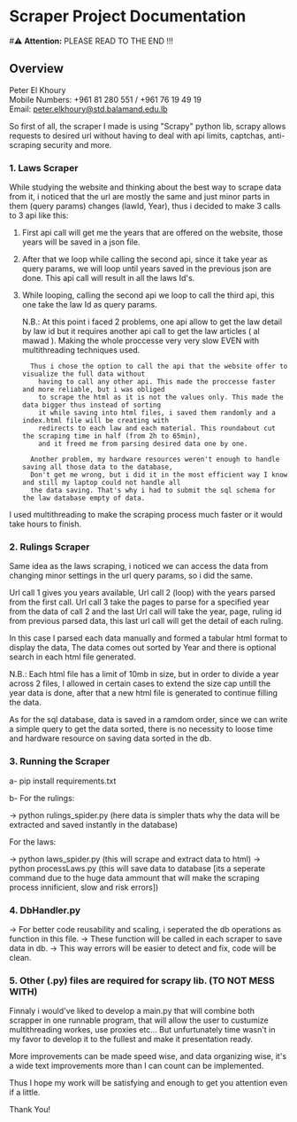 # Scraper Project Documentation
#:warning: **Attention:** PLEASE READ TO THE END !!!

## Overview

Peter El Khoury  
Mobile Numbers: +961 81 280 551 / +961 76 19 49 19  
Email: peter.elkhoury@std.balamand.edu.lb


So first of all, the scraper I made is using "Scrapy" python lib, scrapy allows requests 
to desired url without having to deal with api limits, captchas, anti-scraping security and more.

### 1. Laws Scraper

While studying the website and thinking about the best way to scrape data from it, i noticed
that the url are mostly the same and just minor parts in them (query params) changes (lawId, Year),
thus i decided to make 3 calls to 3 api like this:

1. First api call will get me the years that are offered on the website, those years will be saved
   in a json file.
2. After that we loop while calling the second api, since it take year as query params, we will loop
   until years saved in the previous json are done. This api call will result in all the laws Id's.
3. While looping, calling the second api we loop to call the third api, this one take the law Id as
   query params. 

   N.B.: At this point i faced 2 problems, one api allow to get the law detail by law id but it requires 
           another api call to get the law articles ( al mawad ). Making the whole proccesse very very slow
           EVEN with multithreading techniques used. 

         Thus i chose the option to call the api that the website offer to visualize the full data without
           having to call any other api. This made the proccesse faster and more reliable, but i was obliged
           to scrape the html as it is not the values only. This made the data bigger thus instead of sorting 
           it while saving into html files, i saved them randomly and a index.html file will be creating with
           redirects to each law and each material. This roundabout cut the scraping time in half (from 2h to 65min),
           and it freed me from parsing desired data one by one.

         Another problem, my hardware resources weren't enough to handle saving all those data to the database, 
         Don't get me wrong, but i did it in the most efficient way I know and still my laptop could not handle all
         the data saving. That's why i had to submit the sql schema for the law database empty of data.

I used multithreading to make the scraping process much faster or it would take hours to finish.


### 2. Rulings Scraper

Same idea as the laws scraping, i noticed we can access the data from changing minor settings
in the url query params, so i did the same.

Url call 1 gives you years available,
Url call 2 (loop) with the years parsed from the first call.
Url call 3 take the pages to parse for a specified year from the data of call 2
and the last Url call will take the year, page, ruling id from previous parsed data,
this last url call will get the detail of each ruling.


In this case I parsed each data manually and formed a tabular html format to display the data,
The data comes out sorted by Year and there is optional search in each html file generated.

N.B.: Each html file has a limit of 10mb in size, but in order to divide a year across 2 files,
       I allowed in certain cases to extend the size cap untill the year data is done, after that
       a new html file is generated to continue filling the data.

As for the sql database, data is saved in a ramdom order, since we can write a simple query to get the 
   data sorted, there is no necessity to loose time and hardware resource on saving data sorted in the db.

### 3. Running the Scraper

a- pip install requirements.txt

b- For the rulings: 

   -> python rulings_spider.py (here data is simpler thats why the data will be extracted and saved instantly
                                   in the database)

  For the laws:

   -> python laws_spider.py   (this will scrape and extract data to html)
   -> python processLaws.py   (this will save data to database [its a seperate command due
                                   to the huge data ammount that will make the scraping process 
                                   innificient, slow and risk errors])


### 4. DbHandler.py

-> For better code reusability and scaling, i seperated the db operations as function in this file.
-> These function will be called in each scraper to save data in db.
-> This way errors will be easier to detect and fix, code will be clean.

### 5. Other (.py) files are required for scrapy lib. (TO NOT MESS WITH)


Finnaly i would've liked to develop a main.py that will combine both scrapper in one runnable program,
that will allow the user to custumize multithreading workes, use proxies etc... 
But unfurtunately time wasn't in my favor to develop it to the fullest and make it presentation ready.

More improvements can be made speed wise, and data organizing wise, it's a wide text improvements more than
I can count can be implemented.

Thus I hope my work will be satisfying and enough to get you attention even if a little.

Thank You!
